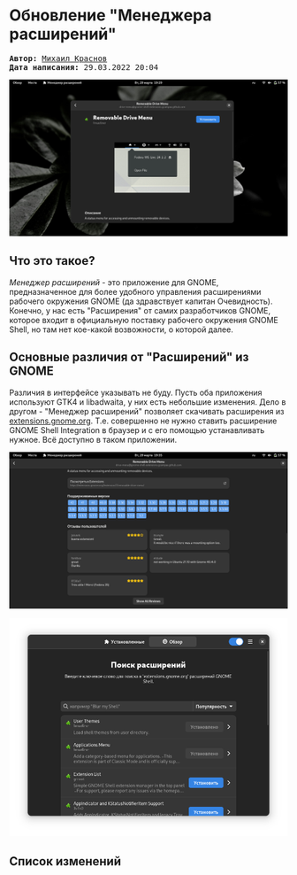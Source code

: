 # Обновление "Менеджера расширений"

<pre>
<strong>Автор:</strong> <a href="/LinuxSovet/Group/authors.d/Linuxoid85.html">Михаил Краснов</a>
<strong>Дата написания:</strong> 29.03.2022 20:04
</pre>

![](pic/extension-app.png)

## Что это такое?

*Менеджер расширений* - это приложение для GNOME, предназначенное для более удобного управления расширениями рабочего окружения GNOME (да здравствует капитан Очевидность). Конечно, у нас есть "Расширения" от самих разработчиков GNOME, которое входит в официальную поставку рабочего окружения GNOME Shell, но там нет кое-какой возвожности, о которой далее.

## Основные различия от "Расширений" из GNOME

Различия в интерфейсе указывать не буду. Пусть оба приложения используют GTK4 и libadwaita, у них есть небольшие изменения. Дело в другом - "Менеджер расширений" позволяет скачивать расширения из [extensions.gnome.org](https://extensions.gnome.org). Т.е. совершенно не нужно ставить расширение GNOME Shell Integration в браузер и с его помощью устанавливать нужное. Всё доступно в таком приложении.

![](pic/extensions1.png)

![](pic/extensions2.png)

## Список изменений

<!-- ЗАПОЛНИТЬ! -->
